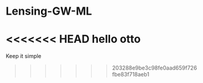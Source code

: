 # Lensing-GW-ML

<<<<<<< HEAD
hello otto
=======
Keep it simple

>>>>>>> 203288e9be3c98fe0aad659f726fbe83f718aeb1
